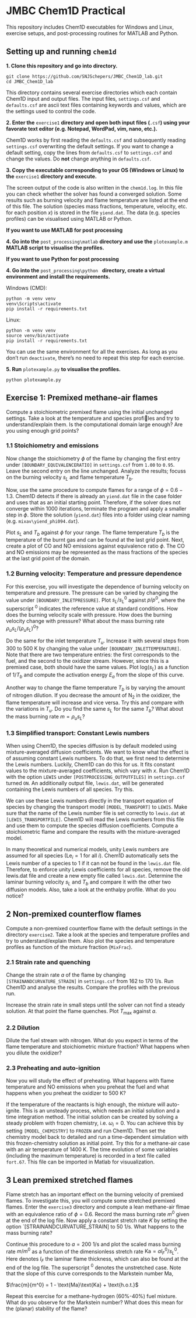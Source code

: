 # JMBC Chem1D Practical

This repository includes Chem1D executables for Windows and Linux, exercise setups, and post-processing routines for MATLAB and Python.

## Setting up and running `chem1d`

**1. Clone this repository and go into directory.**
```
git clone https://github.com/SNJSchepers/JMBC_Chem1D_lab.git
cd JMBC_Chem1D_lab
```
This directory contains several exercise directories which each contain Chem1D input and output files. The input files, `settings.csf` and `defaults.csf` are ascii text files containing keywords and values, which are the settings used to control the code.

**2. Enter the** `exercise1` **directory and open both input files (**`.csf`**) using your favorate text editor (e.g. Notepad, WordPad, vim, nano, etc.).**

Chem1D works by first reading the `defaults.csf` and subsequently reading `settings.csf` overwriting the default settings. If you want to change a default setting, copy the lines from  `defaults.csf` to `settings.csf` and change the values. Do **not** change anything in `defaults.csf`.

**3. Copy the executable corresponding to your OS (Windows or Linux) to the** `exercise1` **directory and execute.**

The screen output of the code is also written in the `chem1d.log`. In this file you can check whether the solver has found a converged solution. Some results such as burning velocity and flame temperature are listed at the end of this file. The solution (species mass fractions, temperature, velocity, etc. for each position $x$) is stored in the file `yiend.dat`. The data (e.g. species profiles) can be visualised using MATLAB or Python. 

**If you want to use MATLAB for post processing**

**4. Go into the** `post_processing\matlab` **directory and use the** `plotexample.m` **MATLAB script to visualise the profiles.**

**If you want to use Python for post processing**

**4. Go into the** `post_processing\python ` **directory, create a virtual environment and install the requirements.**

Windows (CMD):
```
python -m venv venv
venv\Scripts\activate
pip install -r requirements.txt
```
Linux:
```
python -m venv venv
source venv/bin/activate
pip install -r requirements.txt
```

You can use the same environment for all the exercises. As long as you don’t run `deactivate`, there’s no need to repeat this step for each exercise.  

**5. Run** `plotexample.py` **to visualise the profiles.**
```
python plotexample.py
```

## Exercise 1: Premixed methane-air flames
Compute a stoichiometric premixed flame using the initial unchanged settings. Take a look at the temperature and species profiles and try to understand/explain them. Is the computational domain large enough? Are you using enough grid points?

### 1.1 Stoichiometry and emissions

Now change the stoichiometry $\phi$ of the flame by changing the first entry under `[BOUNDARY_EQUIVALENCERATIO]` in `settings.csf` from `1.00` to `0.95`. Leave the second entry on the line unchanged. Analyze the results; focuss on the burning velocity $s_L$ and flame temperature $T_b$. 

Now, use the same procedure to compute flames for a range of $\phi = 0.6-1.3$. Chem1D detects if there is already an `yiend.dat` file in the case folder and uses that as an initial starting point. Therefore, if the solver does not converge within 1000 iterations, terminate the program and apply a smaller step in $\phi$. Store the solution (`yiend.dat`) files into a folder using clear naming (e.g. `mixav\yiend_phi094.dat`).

Plot $s_L$ and $T_b$ against $\phi$ for your range. The flame temperature $T_b$ is the temperature of the burnt gas and can be found at the last grid point. Next, create a plot of CO and NO emissions against equivalence ratio $\phi$. The CO and NO emissions may be represented as the mass fractions of
the species at the last grid point of the domain.

### 1.2 Burning velocity: Temperature and pressure dependence

For this exercise, you will investigate the dependence of burning velocity on temperature and pressure. The pressure can be varied by changing the value under `[BOUNDARY_INLETPRESSURE]`. Plot $s_L/s_L^0$ against $p/p^0$, where the superscript $^0$ indicates the reference value at standard conditions. How does the burning velocity scale with pressure. How does the burning velocity change with pressure? What about the mass burning rate $\rho_us_L/(\rho_us_L)^0$?

Do the same for the inlet temperature $T_u$. Increase it with several steps from 300 to 500 K by changing the value under `[BOUNDARY_INLETTEMPERATURE]`. Note that there are two temperature entries: the first corresponds to the fuel, and the second to the oxidizer stream. However, since this is a premixed case, both should have the same values. Plot log($s_L$) as a function of $1/T_b$ and compute the activation energy $E_a$ from the slope of this curve. 

Another way to change the flame temperature $T_b$ is by varying the amount of nitrogen dilution. If you decrease the amount of N$_2$ in the oxidizer, the flame temperature will increase and vice versa. Try this and compare with the variations in $T_u$. Do you find the same $s_L$ for the same $T_b$? What about the mass burning rate $m = \rho_u s_L$?

### 1.3 Simplified transport: Constant Lewis numbers

When using Chem1D, the species diffusion is by default modeled using mixture-averaged diffusion coefficients. We want to know what the effect is of assuming constant Lewis numbers. To do that, we first need to determine the Lewis numbers. Luckily, Chem1D can do this for us. It fits constant values to the mixture-averaged coefficients, which vary with $x$. Run Chem1D with the option `LEWIS` under `[POSTPROCESSING_OUTPUTFILES]` in `settings.csf` turned `ON`. An additionally output file, `lewis.dat`, will be generated containing the Lewis numbers of all species. Try this. 

We can use these Lewis numbers directly in the transport equation of species by changing the transport model `[MODEL_TRANSPORT]` to `LEWIS`. Make sure that the name of the Lewis number file is set correctly to `lewis.dat` at `[LEWIS_TRANSPORTFILE]`. Chem1D will read the Lewis numbers from this file and use them to compute the species diffusion coefficients. Compute a stoichiometric flame and compare the results with the mixture-averaged model. 

In many theoretical and numerical models, unity Lewis numbers are assumed for all species ($\text{Le}_i = 1$ for all $i$). Chem1D automatically sets the Lewis number of a species to 1 if it can not be found in the `lewis.dat` file. Therefore, to enforce unity Lewis coefficients for all species, remove the old lewis.dat file and create a new empty file called `lewis.dat`. Determine the laminar burning velocity $s_L$ and $T_b$ and compare it with the other two diffusion models. Also, take a look at the enthalpy profile. What do you notice?

## 2 Non-premixed counterflow flames

Compute a non-premixed counterflow flame with the default settings in the directory `exercise2`. Take a look at the species and temperature profiles and try to understand/explain them. Also plot the species and temperature profiles as function of the mixture fraction (`MixFrac`).

### 2.1 Strain rate and quenching

Change the strain rate $a$ of the flame by changing `[STRAINANDCURVATURE_STRAIN]` in `settings.csf` from 162 to 170 1/s. Run Chem1D and analyse the results. Compare the profiles with the previous run. 

Increase the strain rate in small steps until the solver can not find a steady solution. At that point the flame quenches. Plot $T_\text{max}$ against $a$. 

### 2.2 Dilution

Dilute the fuel stream with nitrogen. What do you expect in terms of the flame temperature and stoichiometric mixture fraction? What happens when you dilute the oxidizer?

### 2.3 Preheating and auto-ignition

Now you will study the effect of preheating. What happens with flame temperature and NO emissions when you preheat the fuel and what happens when you preheat the oxidizer to 500 K?

If the temperature of the reactants is high enough, the mixture will auto-ignite. This is an unsteady process, which needs an initial solution and a time integration method. The initial solution can be created by solving a steady problem with frozen chemistry, i.e. $\omega_i = 0$. You can achieve this by setting `[MODEL_CHEMISTRY]` to `FROZEN` and run Chem1D. Then set the chemistry model back to detailed and run a time-dependent simulation with this frozen-chemistry solution as initial point. Try this for a methane-air case with an air temperature of 1400 K. The time evolution of some variables (including the maximum temperature) is recorded in a text file called `fort.67`. This file can be imported in Matlab for visuualization. 

## 3 Lean premixed stretched flames

Flame stretch has an important effect on the burning velocity of premixed flames. To investigate this, you will compute some stretched premixed flames. Enter the `exercise3` directory and compute a lean methane-air flmae with an equivalence ratio of $\phi = 0.6$. Record the mass burning rate $m^0$ given at the end of the log file. Now apply a constant stretch rate $K$ by setting the option `[STRAINANDCURVATURE_STRAIN] to 50 1/s. What happens to the mass burning rate? 

Continue this procedure to $a=200$ 1/s and plot the scaled mass burning rate $m/m^0$ as a function of the dimensionless stretch rate $\text{Ka} = al_F^0/s_L^0$. Here denotes $l_F$ the laminar flame thickness, which can also be found at the end of the log file. The superscript $^0$ denotes the unstretched case. Note that the slope of this curve corresponds to the Markstein number Ma,

$\frac{m}{m^0} = 1 - \text{Ma}\text{Ka} + \text{h.o.t.}$

Repeat this exercise for a methane-hydrogen (60%-40%) fuel mixture. What do you observe for the Markstein number? What does this mean for the (planar) stability of the flame?










